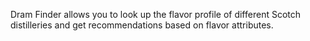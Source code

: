 Dram Finder allows you to look up the flavor profile of different Scotch distilleries and get recommendations based on flavor attributes.
